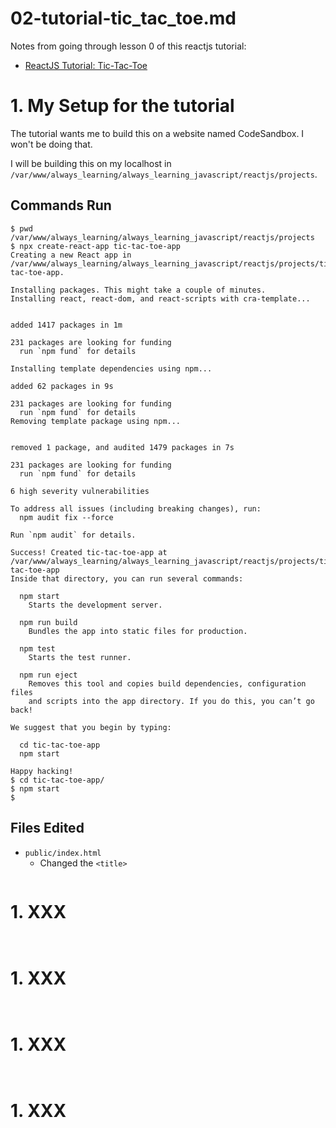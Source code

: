 
# 02-tutorial-tic_tac_toe.md

Notes from going through lesson 0 of this reactjs tutorial:

- [ReactJS Tutorial: Tic-Tac-Toe](https://beta.reactjs.org/learn/tutorial-tic-tac-toe)

# 1. My Setup for the tutorial

The tutorial wants me to build this on a website named CodeSandbox.
I won't be doing that.

I will be building this on my localhost in `/var/www/always_learning/always_learning_javascript/reactjs/projects`.

## Commands Run

```
$ pwd
/var/www/always_learning/always_learning_javascript/reactjs/projects
$ npx create-react-app tic-tac-toe-app
Creating a new React app in /var/www/always_learning/always_learning_javascript/reactjs/projects/tic-tac-toe-app.

Installing packages. This might take a couple of minutes.
Installing react, react-dom, and react-scripts with cra-template...


added 1417 packages in 1m

231 packages are looking for funding
  run `npm fund` for details

Installing template dependencies using npm...

added 62 packages in 9s

231 packages are looking for funding
  run `npm fund` for details
Removing template package using npm...


removed 1 package, and audited 1479 packages in 7s

231 packages are looking for funding
  run `npm fund` for details

6 high severity vulnerabilities

To address all issues (including breaking changes), run:
  npm audit fix --force

Run `npm audit` for details.

Success! Created tic-tac-toe-app at /var/www/always_learning/always_learning_javascript/reactjs/projects/tic-tac-toe-app
Inside that directory, you can run several commands:

  npm start
    Starts the development server.

  npm run build
    Bundles the app into static files for production.

  npm test
    Starts the test runner.

  npm run eject
    Removes this tool and copies build dependencies, configuration files
    and scripts into the app directory. If you do this, you can’t go back!

We suggest that you begin by typing:

  cd tic-tac-toe-app
  npm start

Happy hacking!
$ cd tic-tac-toe-app/
$ npm start
$
```

## Files Edited

- `public/index.html`
  - Changed the `<title>`


```javascript
```

# 1. XXX

```javascript
```

```javascript
```

# 1. XXX

```html
```

```javascript
```

# 1. XXX

```html
```

```javascript
```

# 1. XXX

```html
```

```javascript
```

